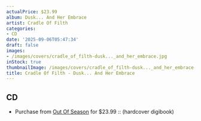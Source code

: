 ```yaml
---
actualPrice: $23.99
album: Dusk... And Her Embrace
artist: Cradle Of Filth
categories:
- CD
date: '2025-09-06T05:47:34'
draft: false
images:
- /images/covers/cradle_of_filth-dusk..._and_her_embrace.jpg
inStock: true
thumbnailImage: /images/covers/cradle_of_filth-dusk..._and_her_embrace-thumb.jpg
title: Cradle Of Filth - Dusk... And Her Embrace
---
```


## CD
* Purchase from [Out Of Season](https://www.outofseasonlabel.com/products/cradle-of-filth-dusk-and-her-embrace-cd-hardcover-digibook-preorder) for $23.99 :: (hardcover digibook)
